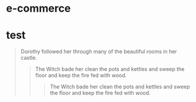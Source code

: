 # e-commerce
 
 test
 ===

> Dorothy followed her through many of the beautiful rooms in her castle.
>
>> The Witch bade her clean the pots and kettles and sweep the floor and keep the fire fed with wood.
>>> The Witch bade her clean the pots and kettles and sweep the floor and keep the fire fed with wood.

